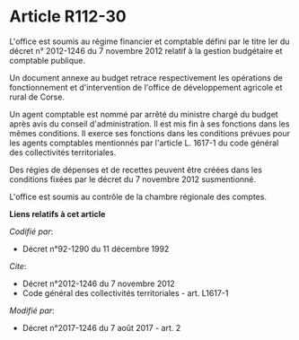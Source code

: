 # Article R112-30

L'office est soumis au régime financier et comptable défini par le titre Ier du décret n° 2012-1246 du 7 novembre 2012
relatif à la gestion budgétaire et comptable publique. 

Un document annexe au budget retrace respectivement les opérations de fonctionnement et d'intervention de l'office de
développement agricole et rural de Corse. 

Un agent comptable est nommé par arrêté du ministre chargé du budget après avis du conseil d'administration. Il est mis fin à
ses fonctions dans les mêmes conditions. Il exerce ses fonctions dans les conditions prévues pour les agents comptables
mentionnés par l'article L. 1617-1 du code général des collectivités territoriales. 

Des régies de dépenses et de recettes peuvent être créées dans les conditions fixées par le décret du 7 novembre 2012
susmentionné. 

L'office est soumis au contrôle de la chambre régionale des comptes.

**Liens relatifs à cet article**

_Codifié par_:

  - Décret n°92-1290 du 11 décembre 1992

_Cite_:

  - Décret n°2012-1246 du 7 novembre 2012
  - Code général des collectivités territoriales - art. L1617-1

_Modifié par_:

  - Décret n°2017-1246 du 7 août 2017 - art. 2
